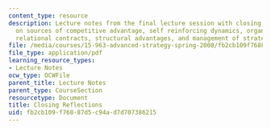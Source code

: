 ```yaml
---
content_type: resource
description: Lecture notes from the final lecture session with closing reflections
  on sources of competitive advantage, self reinforcing dynamics, organizational competencies,
  relational contracts, structural advantages, and management of strategic change.
file: /media/courses/15-963-advanced-strategy-spring-2008/fb2cb109f76887d5c94ad7d707386215_lec24.pdf
file_type: application/pdf
learning_resource_types:
- Lecture Notes
ocw_type: OCWFile
parent_title: Lecture Notes
parent_type: CourseSection
resourcetype: Document
title: Closing Reflections
uid: fb2cb109-f768-87d5-c94a-d7d707386215
---
```

